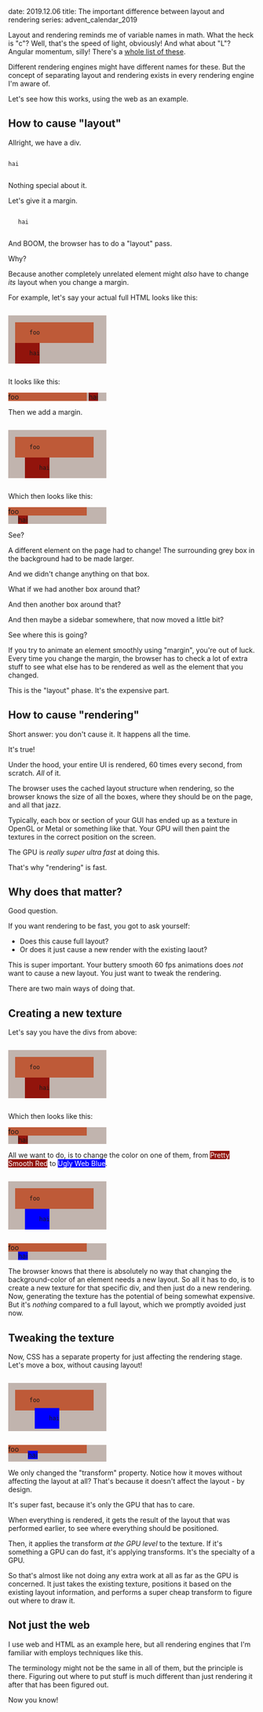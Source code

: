 date: 2019.12.06
title: The important difference between layout and rendering
series: advent_calendar_2019

Layout and rendering reminds me of variable names in math. What the heck is "c"? Well, that's the speed of light, obviously! And what about "L"? Angular momentum, silly! There's a [whole list of these](https://en.wikipedia.org/wiki/List_of_letters_used_in_mathematics_and_science).

Different rendering engines might have different names for these. But the concept of separating layout and rendering exists in every rendering engine I'm aware of.

Let's see how this works, using the web as an example.

## How to cause "layout"

Allright, we have a div.

<pre><code data-lang="html">
<div>hai</div>
</code></pre>

Nothing special about it.

Let's give it a margin.

<pre><code data-lang="html">
<div style="margin-left: 20px;">hai</div>
</code></pre>

And BOOM, the browser has to do a "layout" pass.

Why?

Because another completely unrelated element might _also_ have to change _its_ layout when you change a margin.

For example, let's say your actual full HTML looks like this:

<pre><code data-lang="html">
<div style="width: 200px; background: #c1b4ae;">
  <div style="background: #be5a38; display: inline-block; width: 160px;">
    foo
  </div>
  <div style="background: #92140c; display: inline-block;">
    hai
  </div>
</div>
</code></pre>

It looks like this:

<div style="width: 200px; background: #c1b4ae;">
  <div style="background: #be5a38; display: inline-block; width: 160px;">
    foo
  </div>
  <div style="background: #92140c; display: inline-block;">
    hai
  </div>
</div>

<p></p>

Then we add a margin.

<pre><code data-lang="html">
<div style="width: 200px; background: #c1b4ae;">
  <div style="background: #be5a38; display: inline-block; width: 160px;">
    foo
  </div>
  <div style="background: #92140c; display: inline-block; margin-left: 20px;">
    hai
  </div>
</div>
</code></pre>

Which then looks like this:

<div style="width: 200px; background: #c1b4ae;">
  <div style="background: #be5a38; display: inline-block; width: 160px;">foo</div>
  <div style="background: #92140c; display: inline-block; margin-left: 20px;">hai</div>
</div>

<p></p>

See?

A different element on the page had to change! The surrounding grey box in the background had to be made larger.

And we didn't change anything on that box.

What if we had another box around that?

And then another box around that?

And then maybe a sidebar somewhere, that now moved a little bit?

See where this is going?

If you try to animate an element smoothly using "margin", you're out of luck. Every time you change the margin, the browser has to check a lot of extra stuff to see what else has to be rendered as well as the element that you changed.

This is the "layout" phase. It's the expensive part.

## How to cause "rendering"

Short answer: you don't cause it. It happens all the time.

It's true!

Under the hood, your entire UI is rendered, 60 times every second, from scratch. _All_ of it.

The browser uses the cached layout structure when rendering, so the browser knows the size of all the boxes, where they should be on the page, and all that jazz.

Typically, each box or section of your GUI has ended up as a texture in OpenGL or Metal or something like that. Your GPU will then paint the textures in the correct position on the screen. 

The GPU is _really super ultra fast_ at doing this.

That's why "rendering" is fast.

## Why does that matter? 

Good question.

If you want rendering to be fast, you got to ask yourself:

* Does this cause full layout?
* Or does it just cause a new render with the existing laout?

This is super important. Your buttery smooth 60 fps animations does _not_ want to cause a new layout. You just want to tweak the rendering.

There are two main ways of doing that.

## Creating a new texture

Let's say you have the divs from above:

<pre><code data-lang="html">
<div style="width: 200px; background: #c1b4ae;">
  <div style="background: #be5a38; display: inline-block; width: 160px;">
    foo
  </div>
  <div style="background: #92140c; display: inline-block; margin-left: 20px;">
    hai
  </div>
</div>
</code></pre>

Which then looks like this:

<div style="width: 200px; background: #c1b4ae;">
  <div style="background: #be5a38; display: inline-block; width: 160px;">foo</div>
  <div style="background: #92140c; display: inline-block; margin-left: 20px;">hai</div>
</div>

<p></p>

All we want to do, is to change the color on one of them, from <span style="color: #fff; background-color: #92140c">Pretty Smooth Red</span> to <span style="color: #fff; background-color: blue">Ugly Web Blue</span>.

<pre><code data-lang="html">
<div style="width: 200px; background: #c1b4ae;">
  <div style="background: #be5a38; display: inline-block; width: 160px;">
    foo
  </div>
  <div style="background: blue; display: inline-block; margin-left: 20px;">
    hai
  </div>
</div>
</code></pre>

<div style="width: 200px; background: #c1b4ae;">
  <div style="background: #be5a38; display: inline-block; width: 160px;">foo</div>
  <div style="background: blue; display: inline-block; margin-left: 20px;">hai</div>
</div>

<p></p>

The browser knows that there is absolutely no way that changing the background-color of an element needs a new layout. So all it has to do, is to create a new texture for that specific div, and then just do a new rendering. Now, generating the texture has the potential of being somewhat expensive. But it's _nothing_ compared to a full layout, which we promptly avoided just now.

## Tweaking the texture 

Now, CSS has a separate property for just affecting the rendering stage. Let's move a box, without causing layout!

<pre><code data-lang="html">
<div style="width: 200px; background: #c1b4ae;">
  <div style="background: #be5a38; display: inline-block; width: 160px;">
    foo
  </div>
  <div style="transform: translate(20px, -5px); background: blue; display: inline-block; margin-left: 20px;">
    hai
  </div>
</div>
</code></pre>

<div style="width: 200px; background: #c1b4ae;">
  <div style="background: #be5a38; display: inline-block; width: 160px;">foo</div>
  <div style="background: blue; display: inline-block; margin-left: 20px; transform: translate(20px, -5px)">hai</div>
</div>

<p></p>

We only changed the "transform" property. Notice how it moves without affecting the layout at all? That's because it doesn't affect the layout - by design.

It's super fast, because it's only the GPU that has to care.

When everything is rendered, it gets the result of the layout that was performed earlier, to see where everything should be positioned.

Then, it applies the transform _at the GPU level_ to the texture. If it's something a GPU can do fast, it's applying transforms. It's the specialty of a GPU. 

So that's almost like not doing any extra work at all as far as the GPU is concerned. It just takes the existing texture, positions it based on the existing layout information, and performs a super cheap transform to figure out where to draw it.


## Not just the web

I use web and HTML as an example here, but all rendering engines that I'm familiar with employs techniques like this.

The terminology might not be the same in all of them, but the principle is there. Figuring out where to put stuff is much different than just rendering it after that has been figured out.

Now you know!